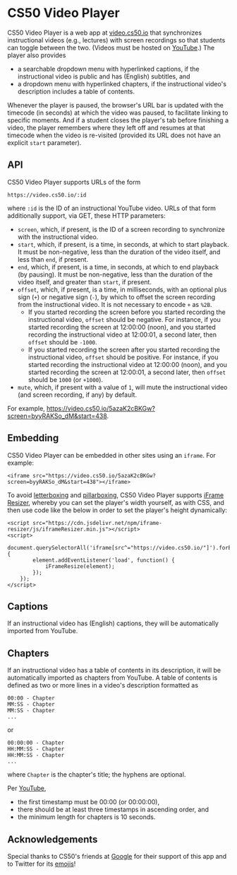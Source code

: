 # CS50 Video Player

CS50 Video Player is a web app at [video.cs50.io](https://video.cs50.io/) that synchronizes instructional videos (e.g., lectures) with screen recordings so that students can toggle between the two. (Videos must be hosted on [YouTube](https://www.youtube.com/).) The player also provides

* a searchable dropdown menu with hyperlinked captions, if the instructional video is public and has (English) subtitles, and
* a dropdown menu with hyperlinked chapters, if the instructional video's description includes a table of contents.

Whenever the player is paused, the browser's URL bar is updated with the timecode (in seconds) at which the video was paused, to facilitate linking to specific moments. And if a student closes the player's tab before finishing a video, the player remembers where they left off and resumes at that timecode when the video is re-visited (provided its URL does not have an explicit `start` parameter).

## API

CS50 Video Player supports URLs of the form

```
https://video.cs50.io/:id
```

where `:id` is the ID of an instructional YouTube video. URLs of that form additionally support, via GET, these HTTP parameters:

* `screen`, which, if present, is the ID of a screen recording to synchronize with the instructional video.
* `start`, which, if present, is a time, in seconds, at which to start playback. It must be non-negative, less than the duration of the video itself, and less than `end`, if present.
* `end`, which, if present, is a time, in seconds, at which to end playback (by pausing). It must be non-negative, less than the duration of the video itself, and greater than `start`, if present.
* `offset`, which, if present, is a time, in milliseconds, with an optional plus sign (`+`) or negative sign (`-`), by which to offset the screen recording from the instructional video. It is not necessary to encode `+` as `%2B`.
    * If you started recording the screen before you started recording the instructional video, `offset` should be negative. For instance, if you started recording the screen at 12:00:00 (noon), and you started recording the instructional video at 12:00:01, a second later, then `offset` should be `-1000`.
    * If you started recording the screen after you started recording the instructional video, `offset` should be positive. For instance, if you started recording the instructional video at 12:00:00 (noon), and you started recording the screen at 12:00:01, a second later, then `offset` should be `1000` (or `+1000`).
* `mute`, which, if present with a value of `1`, will mute the instructional video (and screen recording, if any) by default.

For example, <https://video.cs50.io/5azaK2cBKGw?screen=byyRAKSo_dM&start=438>.

## Embedding

CS50 Video Player can be embedded in other sites using an `iframe`. For example:

```
<iframe src="https://video.cs50.io/5azaK2cBKGw?screen=byyRAKSo_dM&start=438"></iframe>
```

To avoid [letterboxing](https://en.wikipedia.org/wiki/Letterboxing_(filming)) and [pillarboxing](https://en.wikipedia.org/wiki/Pillarbox), CS50 Video Player supports [iFrame Resizer](https://davidjbradshaw.github.io/iframe-resizer/), whereby you can set the player's width yourself, as with CSS, and then use code like the below in order to set the player's height dynamically:

```
<script src="https://cdn.jsdelivr.net/npm/iframe-resizer/js/iframeResizer.min.js"></script>
<script>
    document.querySelectorAll('iframe[src^="https://video.cs50.io/"]').forEach(function(element) {
        element.addEventListener('load', function() {
            iFrameResize(element);
        });
    });
</script>
```

## Captions

If an instructional video has (English) captions, they will be automatically imported from YouTube.

## Chapters

If an instructional video has a table of contents in its description, it will be automatically imported as chapters from YouTube. A table of contents is defined as two or more lines in a video's description formatted as

```
00:00 - Chapter
MM:SS - Chapter
MM:SS - Chapter
...
```

or

```
00:00:00 - Chapter
HH:MM:SS - Chapter
HH:MM:SS - Chapter
...
```

where `Chapter` is the chapter's title; the hyphens are optional.

Per [YouTube](https://support.google.com/youtube/answer/9884579),

* the first timestamp must be 00:00 (or 00:00:00),
* there should be at least three timestamps in ascending order, and
* the minimum length for chapters is 10 seconds.

## Acknowledgements

Special thanks to CS50's friends at [Google](https://www.google.com/) for their support of this app and to Twitter for its [emojis](https://twemoji.twitter.com/)!
